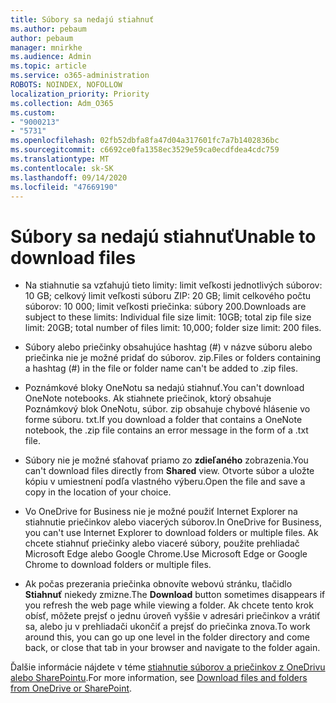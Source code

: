 ```yaml
---
title: Súbory sa nedajú stiahnuť
ms.author: pebaum
author: pebaum
manager: mnirkhe
ms.audience: Admin
ms.topic: article
ms.service: o365-administration
ROBOTS: NOINDEX, NOFOLLOW
localization_priority: Priority
ms.collection: Adm_O365
ms.custom:
- "9000213"
- "5731"
ms.openlocfilehash: 02fb52dbfa8fa47d04a317601fc7a7b1402836bc
ms.sourcegitcommit: c6692ce0fa1358ec3529e59ca0ecdfdea4cdc759
ms.translationtype: MT
ms.contentlocale: sk-SK
ms.lasthandoff: 09/14/2020
ms.locfileid: "47669190"
---
```

# <a name="unable-to-download-files"></a><span data-ttu-id="9bb79-102">Súbory sa nedajú stiahnuť</span><span class="sxs-lookup"><span data-stu-id="9bb79-102">Unable to download files</span></span>

- <span data-ttu-id="9bb79-103">Na stiahnutie sa vzťahujú tieto limity: limit veľkosti jednotlivých súborov: 10 GB; celkový limit veľkosti súboru ZIP: 20 GB; limit celkového počtu súborov: 10 000; limit veľkosti priečinka: súbory 200.</span><span class="sxs-lookup"><span data-stu-id="9bb79-103">Downloads are subject to these limits: Individual file size limit: 10GB; total zip file size limit: 20GB; total number of files limit: 10,000; folder size limit: 200 files.</span></span>
- <span data-ttu-id="9bb79-104">Súbory alebo priečinky obsahujúce hashtag (#) v názve súboru alebo priečinka nie je možné pridať do súborov. zip.</span><span class="sxs-lookup"><span data-stu-id="9bb79-104">Files or folders containing a hashtag (#) in the file or folder name can't be added to .zip files.</span></span>  
    
- <span data-ttu-id="9bb79-105">Poznámkové bloky OneNotu sa nedajú stiahnuť.</span><span class="sxs-lookup"><span data-stu-id="9bb79-105">You can't download OneNote notebooks.</span></span> <span data-ttu-id="9bb79-106">Ak stiahnete priečinok, ktorý obsahuje Poznámkový blok OneNotu, súbor. zip obsahuje chybové hlásenie vo forme súboru. txt.</span><span class="sxs-lookup"><span data-stu-id="9bb79-106">If you download a folder that contains a OneNote notebook, the .zip file contains an error message in the form of a .txt file.</span></span>  
    
- <span data-ttu-id="9bb79-107">Súbory nie je možné sťahovať priamo zo **zdieľaného**  zobrazenia.</span><span class="sxs-lookup"><span data-stu-id="9bb79-107">You can't download files directly from **Shared**  view.</span></span> <span data-ttu-id="9bb79-108">Otvorte súbor a uložte kópiu v umiestnení podľa vlastného výberu.</span><span class="sxs-lookup"><span data-stu-id="9bb79-108">Open the file and save a copy in the location of your choice.</span></span>  
    
- <span data-ttu-id="9bb79-109">Vo OneDrive for Business nie je možné použiť Internet Explorer na stiahnutie priečinkov alebo viacerých súborov.</span><span class="sxs-lookup"><span data-stu-id="9bb79-109">In OneDrive for Business, you can't use Internet Explorer to download folders or multiple files.</span></span> <span data-ttu-id="9bb79-110">Ak chcete stiahnuť priečinky alebo viaceré súbory, použite prehliadač Microsoft Edge alebo Google Chrome.</span><span class="sxs-lookup"><span data-stu-id="9bb79-110">Use Microsoft Edge or Google Chrome to download folders or multiple files.</span></span>  
    
- <span data-ttu-id="9bb79-111">Ak počas prezerania priečinka obnovíte webovú stránku, tlačidlo **Stiahnuť** niekedy zmizne.</span><span class="sxs-lookup"><span data-stu-id="9bb79-111">The **Download** button sometimes disappears if you refresh the web page while viewing a folder.</span></span> <span data-ttu-id="9bb79-112">Ak chcete tento krok obísť, môžete prejsť o jednu úroveň vyššie v adresári priečinkov a vrátiť sa, alebo ju v prehliadači ukončiť a prejsť do priečinka znova.</span><span class="sxs-lookup"><span data-stu-id="9bb79-112">To work around this, you can go up one level in the folder directory and come back, or close that tab in your browser and navigate to the folder again.</span></span>  
    
<span data-ttu-id="9bb79-113">Ďalšie informácie nájdete v téme [stiahnutie súborov a priečinkov z OneDrivu alebo SharePointu](https://support.office.com/article/download-files-and-folders-from-onedrive-or-sharepoint-5c7397b7-19c7-4893-84fe-d02e8fa5df05).</span><span class="sxs-lookup"><span data-stu-id="9bb79-113">For more information, see [Download files and folders from OneDrive or SharePoint](https://support.office.com/article/download-files-and-folders-from-onedrive-or-sharepoint-5c7397b7-19c7-4893-84fe-d02e8fa5df05).</span></span>